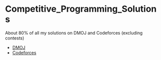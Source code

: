 # Competitive_Programming_Solutions
About 80% of all my solutions on DMOJ and Codeforces (excluding contests)

* [DMOJ](https://dmoj.ca/user/allentao)
* [Codeforces](https://codeforces.com/profile/alanchann)
